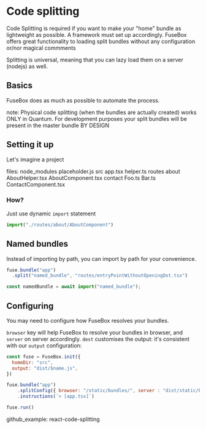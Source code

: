 # Code splitting

Code Splitting is required if you want to make your "home" bundle as lightweight as possible. A framework must set up accordingly. FuseBox offers great functionality to loading split bundles without any configuration or/nor magical commments

Splitting is universal, meaning that you can lazy load them on a server (nodejs) as well.

## Basics


FuseBox does as much as possible to automate the process.

note: Physical code splitting (when the bundles are actually created) works ONLY in Quantum. For development purposes your split bundles will be present in the master bundle BY DESIGN

## Setting it up

Let's imagine a project

files:
node_modules
 placeholder.js
src
 app.tsx
 helper.ts
 routes
  about
   AboutHelper.tsx
   AboutComponent.tsx
  contact
   Foo.ts
   Bar.ts
   ContactComponent.tsx


### How?

Just use dynamic `import` statement

```js
import("./routes/about/AboutComponent")
```

## Named bundles

Instead of importing by path, you can import by path for your convenience.

```js
fuse.bundle("app")
  .split("named_bundle", "routes/entryPointWithoutOpeningDot.tsx")
```


```js
const namedBundle = await import("named_bundle");
```

## Configuring

You may need to configure how FuseBox resolves your bundles.

`browser` key will help FuseBox to resolve your bundles in browser, and `server` on server accordingly.
`dest` customises the output: it's consistent with our `output` configuration:

```js
const fuse = FuseBox.init({
  homeDir: "src",
  output: "dist/$name.js",
})

fuse.bundle("app")
    .splitConfig({ browser: "/static/bundles/", server : "dist/static/bundles/", dest: "bundles/" })
    .instructions(`> [app.tsx]`)

fuse.run()
```

github_example: react-code-splitting

